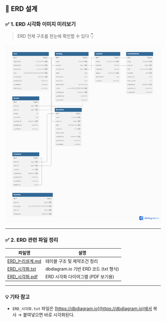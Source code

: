 ## 📘 ERD 설계

### ✅ 1. ERD 시각화 이미지 미리보기
> ERD 전체 구조를 한눈에 확인할 수 있다 👇

![ERD 시각화](ERD_시각화_사진.png)

---

### ✅ 2. ERD 관련 파일 정리

| 파일명 | 설명 |
|--------|------|
| [ERD_논리설계.md](./docs/erd/ERD_논리설계.md) | 테이블 구조 및 제약조건 정리 |
| [ERD_시각화.txt](./docs/erd/ERD_시각화_코드.txt) | dbdiagram.io 기반 ERD 코드 (txt 형식) |
| [ERD_시각화.pdf](./docs/erd/ERD_시각화.pdf) | ERD 시각화 다이어그램 (PDF 보기용) |

---

### 💡 기타 참고

- `ERD_시각화.txt` 파일은 [https://dbdiagram.io](https://dbdiagram.io)에서 복사 → 붙여넣으면 바로 시각화된다.

